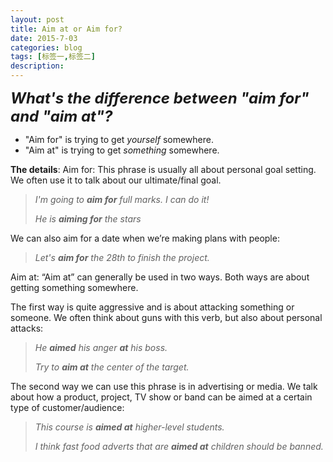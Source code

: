 ```yaml
---
layout: post
title: Aim at or Aim for?
date: 2015-7-03
categories: blog
tags: [标签一,标签二]
description: 
---
```


***<font size=5>What's the difference between "aim for" and "aim at"?</font>***  
* "Aim for" is trying to get *yourself* somewhere.
* "Aim at" is trying to get *something* somewhere.

**The details**: 
Aim for:
This phrase is usually all about personal goal setting. We often use it to talk about our ultimate/final goal.
>*I'm going to **aim for** full marks. I can do it!*
>
>*He is **aiming for** the stars*

We can also aim for a date when we’re making plans with people:
>*Let's **aim for** the 28th to finish the project.*

Aim at:
“Aim at” can generally be used in two ways. Both ways are about getting something somewhere.

The first way is quite aggressive and is about attacking something or someone. We often think about guns with this verb, but also about personal attacks:
>*He **aimed** his anger **at** his boss.*
>
>*Try to **aim at** the center of the target.*

The second way we can use this phrase is in advertising or media. We talk about how a product, project, TV show or band can be aimed at a certain type of customer/audience:
>*This course is **aimed at** higher-level students.*
>
>*I think fast food adverts that are **aimed at** children should be banned.*












